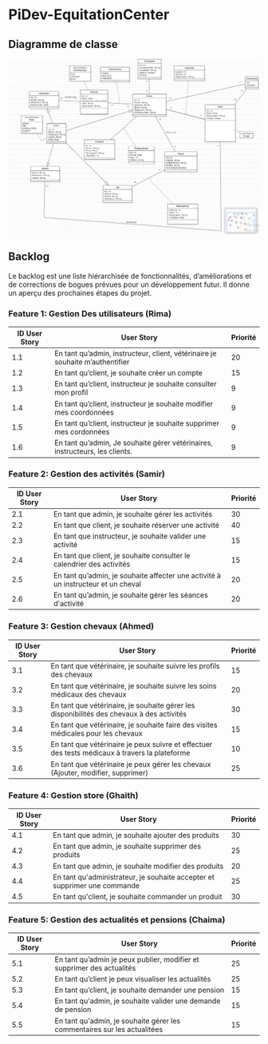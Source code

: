 # PiDev-EquitationCenter
## Diagramme de classe
![ClassDiagram.png](ClassDiagram.png)
## Backlog

Le backlog est une liste hiérarchisée de fonctionnalités, d’améliorations et de corrections de bogues prévues pour un développement futur. Il donne un aperçu des prochaines étapes du projet.


### Feature 1: Gestion Des utilisateurs (Rima)

| ID User Story | User Story                                                                    | Priorité |
|---------------|-------------------------------------------------------------------------------|----------|
| 1.1           | En tant qu’admin, instructeur, client, vétérinaire je souhaite m’authentifier | 20       |
| 1.2           | En tant qu’client, je souhaite créer un compte                                | 15       |
| 1.3           | En tant qu’client, instructeur je souhaite consulter mon profil               | 9        |
| 1.4           | En tant qu’client, instructeur je souhaite modifier mes coordonnées           | 9        |
| 1.5           | En tant qu’client, instructeur je souhaite supprimer mes cordonnées           | 9        |
| 1.6           | En tant qu’admin, Je  souhaite gérer vétérinaires, instructeurs, les clients. | 9        |


### Feature 2: Gestion des activités (Samir)

| ID User Story | User Story                                                                        | Priorité |
|---------------|-----------------------------------------------------------------------------------|----------|
| 2.1           | En tant que admin, je souhaite gérer les activités                                | 30       |
| 2.2           | En tant que client, je souhaite réserver une activité                             | 40       |
| 2.3           | En tant que instructeur, je souhaite valider une activité                         | 15        |
| 2.4           | En tant que client, je souhaite consulter le calendrier des activités             | 15       |
| 2.5           | En tant qu’admin, je souhaite affecter une activité à un instructeur et un cheval | 20       |
| 2.6           | En tant qu’admin, je souhaite gérer les séances d'activité                        | 20       |

### Feature 3: Gestion chevaux (Ahmed)

| ID User Story | User Story                                    | Priorité |
|---------------|-----------------------------------------------|----------|
| 3.1           | En tant que vétérinaire, je souhaite suivre les profils des chevaux | 15       |
| 3.2           | En tant que vétérinaire, je souhaite suivre les soins médicaux des chevaux | 20       |
| 3.3           | En tant que vétérinaire, je souhaite gérer les disponibilités des chevaux à des activités | 30       |
| 3.4           | En tant que vétérinaire, je souhaite faire des visites médicales pour les chevaux | 15       |
| 3.5           | En tant que vétérinaire je peux suivre et effectuer des tests médicaux à travers la plateforme | 10       |
| 3.6           | En tant que vétérinaire je peux gérer les chevaux (Ajouter, modifier, supprimer) | 25       |

### Feature 4: Gestion store (Ghaith)

| ID User Story | User Story                                    | Priorité |
|---------------|-----------------------------------------------|----------|
| 4.1           | En tant que admin, je souhaite ajouter des produits | 30       |
| 4.2           | En tant que admin, je souhaite supprimer des produits | 25       |
| 4.3           | En tant que admin, je souhaite modifier des produits | 20       |
| 4.4           | En tant qu'administrateur, je souhaite accepter et supprimer une commande | 25       |
| 4.5           | En tant qu'client, je souhaite commander un produit | 30       |

### Feature 5: Gestion des actualités et pensions (Chaima)

| ID User Story | User Story                                                               | Priorité |
|---------------|--------------------------------------------------------------------------|----------|
| 5.1           | En tant qu’admin je peux publier, modifier et supprimer des actualités   | 25       |
| 5.2           | En tant qu’client je peux visualiser les actualités                      | 25       |
| 5.3           | En tant qu’client, je souhaite demander une pension                      | 15       |
| 5.4           | En tant qu'admin, je souhaite valider une demande de pension             |    15   |
| 5.5           | En tant qu'admin, je souhaite gérer les commentaires sur les actualitées |    15   |


